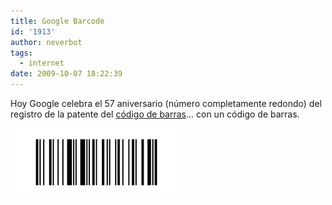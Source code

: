 ```yaml
---
title: Google Barcode
id: '1913'
author: neverbot
tags:
  - internet
date: 2009-10-07 18:22:39
---
```


Hoy Google celebra el 57 aniversario (número completamente redondo) del registro de la patente del [código de barras](http://en.wikipedia.org/wiki/Barcode)... con un código de barras.

[![](./google-barcode/barcode09.gif)](http://www.google.es/search?q=C%C3%B3digo+de+barras&hl=es&ct=barcode09&oi=ddle)
